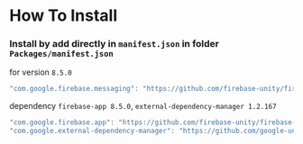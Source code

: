 # How To Install

### Install by add directly in `manifest.json` in folder `Packages/manifest.json`


for version `8.5.0`
```csharp
"com.google.firebase.messaging": "https://github.com/firebase-unity/firebase-messaging.git#8.5.0",
```


dependency `firebase-app 8.5.0`, `external-dependency-manager 1.2.167`
```csharp
"com.google.firebase.app": "https://github.com/firebase-unity/firebase-app.git#8.5.0",
"com.google.external-dependency-manager": "https://github.com/google-unity/external-dependency-manager.git#1.2.167",
```
